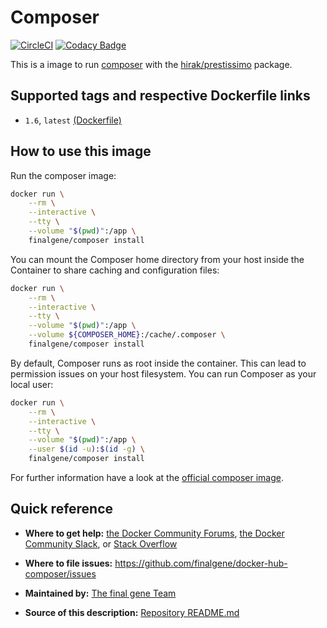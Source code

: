 # Composer
[![CircleCI](https://circleci.com/gh/final-gene/docker-hub-composer/tree/master.svg?style=svg)](https://circleci.com/gh/final-gene/docker-hub-composer/tree/master) [![Codacy Badge](https://api.codacy.com/project/badge/Grade/4cf4be3e6d6540c0a1c0d72a239ae01b)](https://www.codacy.com/app/final-gene/docker-hub-composer?utm_source=github.com&amp;utm_medium=referral&amp;utm_content=final-gene/docker-hub-composer&amp;utm_campaign=Badge_Grade)

This is a image to run [composer](https://getcomposer.org) with the [hirak/prestissimo](https://packagist.org/packages/hirak/prestissimo) package.

## Supported tags and respective Dockerfile links
* `1.6`, `latest` [(Dockerfile)](https://github.com/finalgene/docker-hub-composer/blob/master/1.6/Dockerfile)

## How to use this image
Run the composer image:

```bash
docker run \
    --rm \
    --interactive \
    --tty \
    --volume "$(pwd)":/app \
    finalgene/composer install
```

You can mount the Composer home directory from your host inside the Container to share caching and configuration files:

```bash
docker run \
    --rm \
    --interactive \
    --tty \
    --volume "$(pwd)":/app \
    --volume ${COMPOSER_HOME}:/cache/.composer \
    finalgene/composer install
```

By default, Composer runs as root inside the container. This can lead to permission issues on your host filesystem. You can run Composer as your local user:

```bash
docker run \
    --rm \
    --interactive \
    --tty \
    --volume "$(pwd)":/app \
    --user $(id -u):$(id -g) \
    finalgene/composer install
```

For further information have a look at the [official composer image](https://hub.docker.com/_/composer/).

## Quick reference
* **Where to get help:**
[the Docker Community Forums](https://forums.docker.com), [the Docker Community Slack](https://blog.docker.com/2016/11/introducing-docker-community-directory-docker-community-slack), or [Stack Overflow](https://stackoverflow.com/search?tab=newest&q=docker)

* **Where to file issues:**
https://github.com/finalgene/docker-hub-composer/issues

* **Maintained by:**
[The final gene Team](https://github.com/finalgene)

* **Source of this description:**
[Repository README.md](https://github.com/finalgene/docker-hub-composer/blob/master/README.md)
